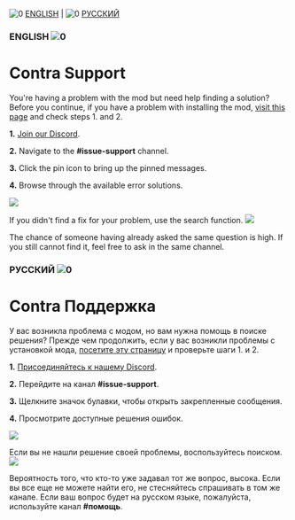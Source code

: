 ![0](https://cdn.discordapp.com/attachments/410500983198580740/948933165177765938/flag-gb.jpg) [ENGLISH](#ENGLISH-) | ![0](https://cdn.discordapp.com/attachments/410500983198580740/948934837664878592/flag-ru.jpg) [РУССКИЙ](#РУССКИЙ-)
### ENGLISH ![0](https://cdn.discordapp.com/attachments/410500983198580740/948933165177765938/flag-gb.jpg)
# Contra Support

You're having a problem with the mod but need help finding a solution? Before you continue, if you have a problem with installing the mod, [visit this page](https://github.com/ContraMod/Launcher/blob/master/Online%20Instructions.md#ENGLISH-) and check steps 1. and 2.

**1.** [Join our Discord](https://www.moddb.com/mods/contra/downloads/contra-009-final-all-patches).

**2.** Navigate to the **#issue-support** channel.

**3.** Click the pin icon to bring up the pinned messages.

**4.** Browse through the available error solutions.

![](https://cdn.discordapp.com/attachments/410500983198580740/1115211749390565436/image.png)

If you didn't find a fix for your problem, use the search function. ![](https://cdn.discordapp.com/attachments/410500983198580740/976042866709250078/unknown.png)

The chance of someone having already asked the same question is high. If you still cannot find it, feel free to ask in the same channel.

### РУССКИЙ ![0](https://cdn.discordapp.com/attachments/410500983198580740/948934837664878592/flag-ru.jpg)
# Contra Поддержка

У вас возникла проблема с модом, но вам нужна помощь в поиске решения? Прежде чем продолжить, если у вас возникли проблемы с установкой мода, [посетите эту страницу](https://github.com/ContraMod/Launcher/blob/master/Online%20Instructions.md#ENGLISH-) и проверьте шаги 1. и 2.

**1.** [Присоединяйтесь к нашему Discord](https://www.moddb.com/mods/contra/downloads/contra-009-final-all-patches).

**2.** Перейдите на канал **#issue-support**.

**3.** Щелкните значок булавки, чтобы открыть закрепленные сообщения.

**4.** Просмотрите доступные решения ошибок.

![](https://cdn.discordapp.com/attachments/410500983198580740/975850322155171840/support.jpg)

Если вы не нашли решение своей проблемы, воспользуйтесь поиском.  ![](https://cdn.discordapp.com/attachments/410500983198580740/976042866709250078/unknown.png)

Вероятность того, что кто-то уже задавал тот же вопрос, высока. Если вы все еще не можете найти его, не стесняйтесь спрашивать в том же канале. Если ваш вопрос будет на русском языке, пожалуйста, используйте канал **#помощь**.
